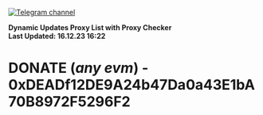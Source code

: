 [![Telegram channel](https://img.shields.io/endpoint?url=https://runkit.io/damiankrawczyk/telegram-badge/branches/master?url=https://t.me/n4z4v0d)](https://t.me/n4z4v0d) 

**Dynamic Updates Proxy List with Proxy Checker**  
**Last Updated: 16.12.23 16:22**

# DONATE (_any evm_) - 0xDEADf12DE9A24b47Da0a43E1bA70B8972F5296F2
